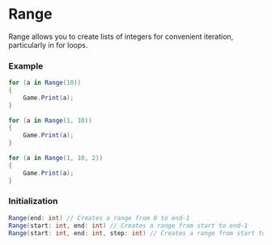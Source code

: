 # Range

Range allows you to create lists of integers for convenient iteration, particularly in for loops.

### Example
```csharp
for (a in Range(10))
{
    Game.Print(a);
}
    
for (a in Range(1, 10))
{
    Game.Print(a);
}
    
for (a in Range(1, 10, 2))
{
    Game.Print(a);
}
```
### Initialization
```csharp
Range(end: int) // Creates a range from 0 to end-1
Range(start: int, end: int) // Creates a range from start to end-1
Range(start: int, end: int, step: int) // Creates a range from start to end-1 with the specified step
```

[^0]: [Camera](../static/Camera.md)
[^1]: [Character](../objects/Character.md)
[^2]: [Collider](../objects/Collider.md)
[^3]: [Collision](../objects/Collision.md)
[^4]: [Color](../objects/Color.md)
[^5]: [Convert](../static/Convert.md)
[^6]: [Cutscene](../static/Cutscene.md)
[^7]: [Dict](../objects/Dict.md)
[^8]: [Game](../static/Game.md)
[^9]: [Human](../objects/Human.md)
[^10]: [Input](../static/Input.md)
[^11]: [Json](../static/Json.md)
[^12]: [LineCastHitResult](../objects/LineCastHitResult.md)
[^13]: [LineRenderer](../objects/LineRenderer.md)
[^14]: [List](../objects/List.md)
[^15]: [Locale](../static/Locale.md)
[^16]: [Map](../static/Map.md)
[^17]: [MapObject](../objects/MapObject.md)
[^18]: [MapTargetable](../objects/MapTargetable.md)
[^19]: [Math](../static/Math.md)
[^20]: [Network](../static/Network.md)
[^21]: [NetworkView](../objects/NetworkView.md)
[^22]: [PersistentData](../static/PersistentData.md)
[^23]: [Physics](../static/Physics.md)
[^24]: [Player](../objects/Player.md)
[^25]: [Quaternion](../objects/Quaternion.md)
[^26]: [Random](../objects/Random.md)
[^27]: [Range](../objects/Range.md)
[^28]: [RoomData](../static/RoomData.md)
[^29]: [Set](../objects/Set.md)
[^30]: [Shifter](../objects/Shifter.md)
[^31]: [String](../static/String.md)
[^32]: [Time](../static/Time.md)
[^33]: [Titan](../objects/Titan.md)
[^34]: [Transform](../objects/Transform.md)
[^35]: [UI](../static/UI.md)
[^36]: [Vector2](../objects/Vector2.md)
[^37]: [Vector3](../objects/Vector3.md)
[^38]: [Object](../objects/Object.md)
[^39]: [Component](../objects/Component.md)
